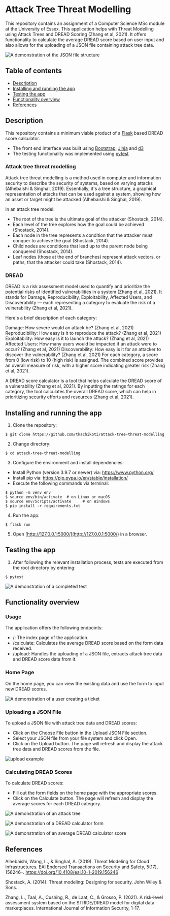 # Attack Tree Threat Modelling




This repository contains an assignment of a Computer Science MSc module at the University of Essex. This application helps with Threat Modelling using Attack Trees and DREAD Scoring (Zhang et al, 2021). It offers functionality to calculate the average DREAD score based on user input and also allows for the uploading of a JSON file containing attack tree data.

![A demonstration of the JSON file structure](https://tkachikoti-cloud-object-storage.ams3.digitaloceanspaces.com/images/github/attack-tree-threat-modelling/json_structure.png)

## Table of contents


- [Description](#description)
- [Installing and running the app](#installing-and-running-the-app)
- [Testing the app](#testing-the-app)
- [Functionality overview](#functionality-overview)
- [References](#references)

## Description


This repository contains a minimum viable product of a [Flask](https://github.com/pallets/flask) based DREAD score calculator.
- The front end interface was built using [Bootstrap](https://github.com/twbs/bootstrap), [Jinja](https://github.com/pallets/jinja) and [d3](https://github.com/d3/d3)
- The testing functionality was implemented using [pytest](https://github.com/pytest-dev/pytest)

### Attack tree threat modelling
Attack tree threat modelling is a method used in computer and information security to describe the security of systems, based on varying attacks (Alhebaishi & Singhal, 2019). Essentially, it's a tree structure, a graphical representation of attacks that can be used against a system, showing how an asset or target might be attacked (Alhebaishi & Singhal, 2019).

In an attack tree model:

- The root of the tree is the ultimate goal of the attacker (Shostack, 2014).
- Each level of the tree explores how the goal could be achieved (Shostack, 2014).
- Each node in the tree represents a condition that the attacker must conquer to achieve the goal (Shostack, 2014).
- Child nodes are conditions that lead up to the parent node being conquered (Shostack, 2014).
- Leaf nodes (those at the end of branches) represent attack vectors, or paths, that the attacker could take (Shostack, 2014).

### DREAD

DREAD is a risk assessment model used to quantify and prioritize the potential risks of identified vulnerabilities in a system (Zhang et al, 2021). It stands for Damage, Reproducibility, Exploitability, Affected Users, and Discoverability — each representing a category to evaluate the risk of a vulnerability (Zhang et al, 2021).

Here's a brief description of each category:

Damage: How severe would an attack be? (Zhang et al, 2021)
Reproducibility: How easy is it to reproduce the attack? (Zhang et al, 2021)
Exploitability: How easy is it to launch the attack? (Zhang et al, 2021)
Affected Users: How many users would be impacted if an attack were to occur? (Zhang et al, 2021)
Discoverability: How easy is it for an attacker to discover the vulnerability? (Zhang et al, 2021)
For each category, a score from 0 (low risk) to 10 (high risk) is assigned. The combined score provides an overall measure of risk, with a higher score indicating greater risk (Zhang et al, 2021).

A DREAD score calculator is a tool that helps calculate the DREAD score of a vulnerability (Zhang et al, 2021). By inputting the ratings for each category, the tool calculates the overall DREAD score, which can help in prioritizing security efforts and resources (Zhang et al, 2021).

## Installing and running the app


1. Clone the repository:

```
$ git clone https://github.com/tkachikoti/attack-tree-threat-modelling
```

2. Change directory:

```
$ cd attack-tree-threat-modelling
```

3. Configure the environment and install dependencies:

- Install Python (version 3.9.7 or newer) via: https://www.python.org/
- Install pip via: https://pip.pypa.io/en/stable/installation/
- Execute the following commands via terminal:
```
$ python -m venv env
$ source env/bin/activate  # on Linux or macOS
$ source env/Scripts/activate     # on Windows
$ pip install -r requirements.txt
```

4. Run the app:

```
$ flask run
```

5. Open [http://127.0.0.1:5000/](http://127.0.0.1:5000/) in a browser.

## Testing the app

1. After following the relevant installation process, tests are executed from the root directory by entering:

```
$ pytest
```
![A demonstration of a completed test](https://tkachikoti-cloud-object-storage.ams3.digitaloceanspaces.com/images/github/attack-tree-threat-modelling/upload_screen.png)

## Functionality overview


### Usage

The application offers the following endpoints:

- /: The index page of the application.
- /calculate: Calculates the average DREAD score based on the form data received.
- /upload: Handles the uploading of a JSON file, extracts attack tree data and DREAD score data from it.


### Home Page

On the home page, you can view the existing data and use the form to input new DREAD scores.

![A demonstration of a user creating a ticket](https://tkachikoti-cloud-object-storage.ams3.digitaloceanspaces.com/images/github/bug-tracking-system/bts_create_page.gif)

### Uploading a JSON File
To upload a JSON file with attack tree data and DREAD scores:

- Click on the Choose File button in the Upload JSON File section.
- Select your JSON file from your file system and click Open.
- Click on the Upload button. The page will refresh and display the attack tree data and DREAD scores from the file.

![upload example](https://tkachikoti-cloud-object-storage.ams3.digitaloceanspaces.com/images/github/attack-tree-threat-modelling/upload_screen.png)

### Calculating DREAD Scores

To calculate DREAD scores:

- Fill out the form fields on the home page with the appropriate scores.
- Click on the Calculate button. The page will refresh and display the average scores for each DREAD category.

![A demonstration of an attack tree](https://tkachikoti-cloud-object-storage.ams3.digitaloceanspaces.com/images/github/attack-tree-threat-modelling/attack_tree.png)

![A demonstration of a DREAD calculator form](https://tkachikoti-cloud-object-storage.ams3.digitaloceanspaces.com/images/github/attack-tree-threat-modelling/dread_calc_form.png)

![A demonstration of an average DREAD calculator score](https://tkachikoti-cloud-object-storage.ams3.digitaloceanspaces.com/images/github/attack-tree-threat-modelling/avg_score.png)

## References

Alhebaishi, Wang, L., & Singhal, A. (2019). Threat Modeling for Cloud Infrastructures. EAI Endorsed Transactions on Security and Safety, 5(17), 156246–. https://doi.org/10.4108/eai.10-1-2019.156246

Shostack, A. (2014). Threat modeling: Designing for security. John Wiley & Sons.

Zhang, L., Taal, A., Cushing, R., de Laat, C., & Grosso, P. (2021). A risk-level assessment system based on the STRIDE/DREAD model for digital data marketplaces. International Journal of Information Security, 1-17.